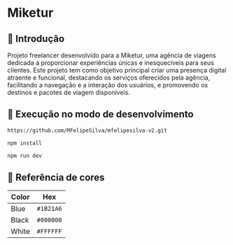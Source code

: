 # Miketur

## 📃 Introdução

Projeto freelancer desenvolvido para a Miketur, uma agência de viagens dedicada a proporcionar experiências únicas e inesquecíveis para seus clientes. Este projeto tem como objetivo principal criar uma presença digital atraente e funcional, destacando os serviços oferecidos pela agência, facilitando a navegação e a interação dos usuários, e promovendo os destinos e pacotes de viagem disponíveis.

## 🚀 Execução no modo de desenvolvimento

```bash
https://github.com/MFelipeSilva/mfelipesilva-v2.git

npm install

npm run dev
```

## 🎨 Referência de cores

| Color          | Hex                                                                |
| -------------- | ------------------------------------------------------------------ |
| Blue           | `#1B21A6` |
| Black          | `#000000` |
| White          | `#FFFFFF` |

